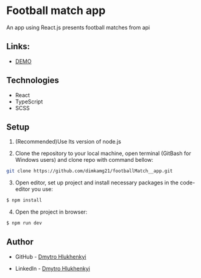 # Football match app

An app using React.js presents football matches from api

## Links:

- [DEMO](https://football-match-app.vercel.app/)

## Technologies

- React
- TypeScript
- SCSS


## Setup

1. (Recommended)Use lts version of node.js <br>

2. Clone the repository to your local machine, open terminal (GitBash for Windows users) and clone repo with command bellow:

```sh
git clone https://github.com/dimkamg21/footballMatch__app.git
```

3. Open editor, set up project and install necessary packages in the code-editor you use:

```sh
$ npm install
```

4. Open the project in browser:

```sh
$ npm run dev
```


## Author

- GitHub - [Dmytro Hlukhenkyi](https://github.com/dimkamg21)

- LinkedIn - [Dmytro Hlukhenkyi](https://www.linkedin.com/in/dmytro-hlukhenkyi/)

